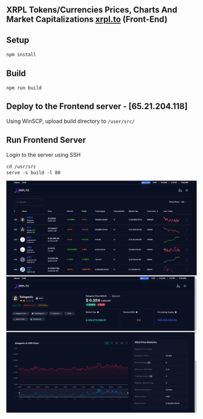 ## XRPL Tokens/Currencies Prices, Charts And Market Capitalizations [xrpl.to](https://xrpl.to) (Front-End)

## Setup

```
npm install
```

## Build

```
npm run build
```

## Deploy to the Frontend server - [65.21.204.118]

Using WinSCP, upload build directory to ```/user/src/```

## Run Frontend Server

Login to the server using SSH
```
cd /usr/src
serve -s build -l 80
```

![Screen1 ](./docs/screen1.png)
![Screen2 ](./docs/screen2.png)
![Screen3 ](./docs/screen3.png)

